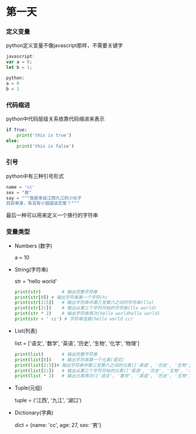 # 第一天

### 定义变量

python定义变量不像javascript那样，不需要关键字

```javascript
javascript:
var a = 0;
let b = 1;
```

```python
python:
a = 0
b = 1
```

### 代码缩进

python中代码层级关系依靠代码缩进来表示

```python
if True:
	print('this is true')
else:
	print('this is false')
```

### 引号

python中有三种引号形式

```python
name = 'cc'
sex = "男"
say = """我是来自江西九江的小伙子
目前单身，有没有小姐姐谈恋爱？"""
```

最后一种可以用来定义一个换行的字符串

### 变量类型

- Numbers (数字)

  a =  10

- String(字符串)

  str = 'hello world'

  ```python
  print(str)		# 输出完整字符串
  print(str[0])	# 输出字符串第一个字符(h)
  print(str[2:5])	# 输出字符串中第三至第六之间的字符串(llo)
  print(str[2:])	# 输出从第三个字符开始的字符串(llo world)
  print(str * 2)	# 输出字符串两次(hello worldhello world)
  print(str + ' cc') # 字符串连接(hello world cc)
  ```

  

- List(列表)

  list = ['语文', '数学', '英语', '历史', '生物', '化学', '物理']

  ```python
  print(list)		# 输出完整字符串
  print(list[0])	# 输出字符串第一个元素(语文)
  print(list[2:5])# 输出字符串中第三至第六之间的元素(['英语', '历史', '生物'])
  print(list[2:])	# 输出从第三个字符开始的元素(['英语', '历史', '生物', '化学', '物理'])
  print(list * 2)	# 输出元素两次(['语文', '数学', '英语', '历史', '生物', '化学', '物理', '语文', '数学', '英语', '历史', '生物', '化学', '物理'])
  ```

  

- Tuple(元组)

  tuple = ('江西', '九江', '湖口')

- Dictionary(字典)

  dict = {name: 'cc', age: 27, sex: '男'}

  